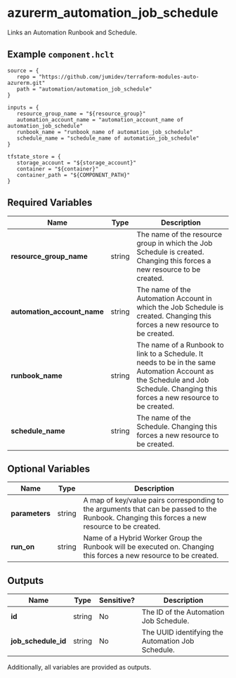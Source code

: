 # azurerm_automation_job_schedule

Links an Automation Runbook and Schedule.

## Example `component.hclt`

```hcl
source = {
   repo = "https://github.com/jumidev/terraform-modules-auto-azurerm.git" 
   path = "automation/automation_job_schedule" 
}

inputs = {
   resource_group_name = "${resource_group}" 
   automation_account_name = "automation_account_name of automation_job_schedule" 
   runbook_name = "runbook_name of automation_job_schedule" 
   schedule_name = "schedule_name of automation_job_schedule" 
}

tfstate_store = {
   storage_account = "${storage_account}" 
   container = "${container}" 
   container_path = "${COMPONENT_PATH}" 
}

```

## Required Variables

| Name | Type |  Description |
| ---- | --------- |  ----------- |
| **resource_group_name** | string |  The name of the resource group in which the Job Schedule is created. Changing this forces a new resource to be created. | 
| **automation_account_name** | string |  The name of the Automation Account in which the Job Schedule is created. Changing this forces a new resource to be created. | 
| **runbook_name** | string |  The name of a Runbook to link to a Schedule. It needs to be in the same Automation Account as the Schedule and Job Schedule. Changing this forces a new resource to be created. | 
| **schedule_name** | string |  The name of the Schedule. Changing this forces a new resource to be created. | 

## Optional Variables

| Name | Type |  Description |
| ---- | --------- |  ----------- |
| **parameters** | string |  A map of key/value pairs corresponding to the arguments that can be passed to the Runbook. Changing this forces a new resource to be created. | 
| **run_on** | string |  Name of a Hybrid Worker Group the Runbook will be executed on. Changing this forces a new resource to be created. | 



## Outputs

| Name | Type | Sensitive? | Description |
| ---- | ---- | --------- | --------- |
| **id** | string | No  | The ID of the Automation Job Schedule. | 
| **job_schedule_id** | string | No  | The UUID identifying the Automation Job Schedule. | 

Additionally, all variables are provided as outputs.
